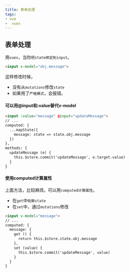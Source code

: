 ```yaml
---
title: 表单处理
tags:
- vue
-  vuex
---
```





## 表单处理

用`vuex`，当你`把state绑定到input`。

```html
<input v-model="obj.message">
```

这样修改时候，

- 没有从`mutations`修改`state`
- 如果用了`严格模式`，会报错。

#### 可以用@input和:value替代v-model

```html
<input :value="message" @input="updateMessage">
// ...
computed: {
  ...mapState({
    message: state => state.obj.message
  })
},
methods: {
  updateMessage (e) {
    this.$store.commit('updateMessage', e.target.value)
  }
}
```

#### 使用computed计算属性

上面方法，比较麻烦。可以用`computed计算属性`。

- 在`get`中`依赖state`
- 在`set`中，通过`mutations`修改

```html
<input v-model="message">
// ...
computed: {
  message: {
    get () {
      return this.$store.state.obj.message
    },
    set (value) {
      this.$store.commit('updateMessage', value)
    }
  }
}
```

